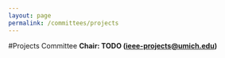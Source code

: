 ```yaml
---
layout: page
permalink: /committees/projects
---
```


#Projects Committee
**Chair: TODO (ieee-projects@umich.edu)**
